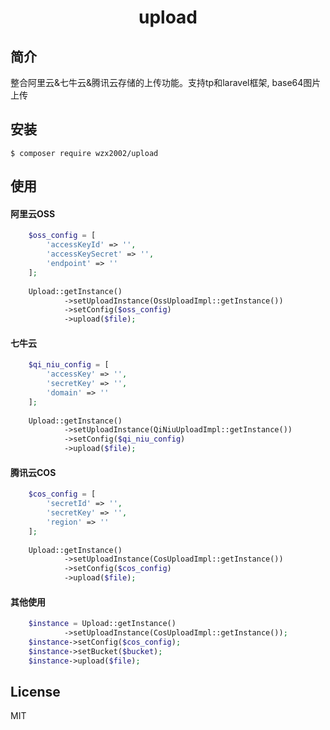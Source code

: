 <h1 align="center"> upload </h1>

## 简介

整合阿里云&七牛云&腾讯云存储的上传功能。支持tp和laravel框架, base64图片上传

## 安装

```shell
$ composer require wzx2002/upload
```

## 使用

#### 阿里云OSS

```php
    $oss_config = [
        'accessKeyId' => '',
        'accessKeySecret' => '',
        'endpoint' => ''
    ];
    
    Upload::getInstance()
            ->setUploadInstance(OssUploadImpl::getInstance())
            ->setConfig($oss_config)
            ->upload($file);
```

#### 七牛云

```php
    $qi_niu_config = [
        'accessKey' => '',
        'secretKey' => '',
        'domain' => ''
    ];
    
    Upload::getInstance()
            ->setUploadInstance(QiNiuUploadImpl::getInstance())
            ->setConfig($qi_niu_config)
            ->upload($file);
```

#### 腾讯云COS

```php
    $cos_config = [
        'secretId' => '',
        'secretKey' => '',
        'region' => ''
    ];
    
    Upload::getInstance()
            ->setUploadInstance(CosUploadImpl::getInstance())
            ->setConfig($cos_config)
            ->upload($file);
```

#### 其他使用

```php
    $instance = Upload::getInstance()
            ->setUploadInstance(CosUploadImpl::getInstance());
    $instance->setConfig($cos_config);
    $instance->setBucket($bucket);
    $instance->upload($file);
```

## License

MIT
